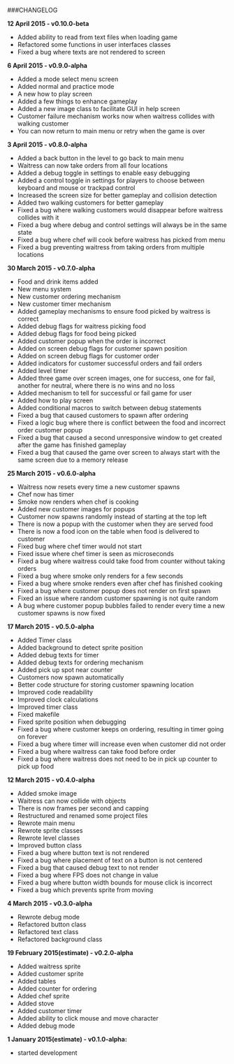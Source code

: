 ###CHANGELOG

**12 April 2015 - v0.10.0-beta**
- Added ability to read from text files when loading game
- Refactored some functions in user interfaces classes
- Fixed a bug where texts are not rendered to screen

**6 April 2015 - v0.9.0-alpha**
- Added a mode select menu screen
- Added normal and practice mode
- A new how to play screen
- Added a few things to enhance gameplay
- Added a new image class to facilitate GUI in help screen
- Customer failure mechanism works now  when waitress collides with walking customer
- You can now return to main menu or retry when the game is over

**3 April 2015 - v0.8.0-alpha**
- Added a back button in the level to go back to main menu
- Waitress can now take orders from all four locations
- Added a debug toggle in settings to enable easy debugging
- Added a control toggle in settings for players to choose between keyboard and mouse or trackpad control
- Increased the screen size for better gameplay and collision detection
- Added two walking customers for better gameplay
- Fixed a bug where walking customers would disappear before waitress collides with it
- Fixed a bug where debug and control settings will always be in the same state
- Fixed a bug where chef will cook before waitress has picked from menu
- Fixed a bug preventing waitress from taking orders from multiple locations

**30 March 2015 - v0.7.0-alpha**
- Food and drink items added
- New menu system
- New customer ordering mechanism
- New customer timer mechanism
- Added gameplay mechanisms to ensure food picked by waitress is correct
- Added debug flags for waitress picking food
- Added debug flags for food being picked
- Added customer popup when the order is incorrect
- Added on screen debug flags for customer spawn position
- Added on screen debug flags for customer order
- Added indicators for customer successful orders and fail orders
- Added level timer
- Added three game over screen images, one for success, one for fail, another for neutral, where there is no wins and no loss
- Added mechanism to tell for successful or fail game for user
- Added how to play screen
- Added conditional macros to switch between debug statements
- Fixed a bug that caused customers to spawn after ordering
- Fixed a logic bug where there is conflict between the food and incorrect order customer popup
- Fixed a bug that caused a second unresponsive window to get created after the game has finished gameplay
- Fixed a bug that caused the game over screen to always start with the same screen due to a memory release

**25 March 2015 - v0.6.0-alpha**
- Waitress now resets every time a new customer spawns
- Chef now has timer
- Smoke now renders when chef is cooking
- Added new customer images for popups
- Customer now spawns randomly instead of starting at the top left
- There is now a popup with the customer when they are served food
- There is now a food icon on the table when food is delivered to customer
- Fixed bug where chef timer would not start
- Fixed issue where chef timer is seen as microseconds
- Fixed a bug where waitress could take food from counter without taking orders
- Fixed a bug where smoke only renders for a few seconds
- Fixed a bug where smoke renders even after chef has finished cooking
- Fixed a bug where customer popup does not render on first spawn
- Fixed an issue where random customer spawning is not quite random
- A bug where customer popup bubbles failed to render every time a new customer spawns is now fixed

**17 March 2015 - v0.5.0-alpha**
- Added Timer class
- Added background to detect sprite position
- Added debug texts for timer
- Added debug texts for ordering mechanism
- Added pick up spot near counter
- Customers now spawn automatically
- Better code structure for storing customer spawning location
- Improved code readability
- Improved clock calculations
- Improved timer class
- Fixed makefile
- Fixed sprite position when debugging
- Fixed a bug where customer keeps on ordering, resulting in timer going on forever
- Fixed a bug where timer will increase even when customer did not order
- Fixed a bug where waitress can take food before order
- Fixed a bug where waitress does not need to be in pick up counter to pick up food

**12 March 2015 - v0.4.0-alpha**
- Added smoke image
- Waitress can now collide with objects
- There is now frames per second and capping
- Restructured and renamed some project files
- Rewrote main menu
- Rewrote sprite classes
- Rewrote level classes
- Improved button class
- Fixed a bug where button text is not rendered
- Fixed a bug where placement of text on a button is not centered
- Fixed a bug that caused debug text to not render
- Fixed a bug where FPS does not change in value
- Fixed a bug where button width bounds for mouse click is incorrect
- Fixed a bug which prevents sprite from moving

**4 March 2015 - v0.3.0-alpha**
- Rewrote debug mode
- Refactored button class
- Refactored text class
- Refactored background class

**19 February 2015(estimate) - v0.2.0-alpha**
- Added waitress sprite
- Added customer sprite
- Added tables
- Added counter for ordering
- Added chef sprite
- Added stove
- Added customer timer
- Added ability to click mouse and move character
- Added debug mode


**1 January 2015(estimate) - v0.1.0-alpha:**
- started development
